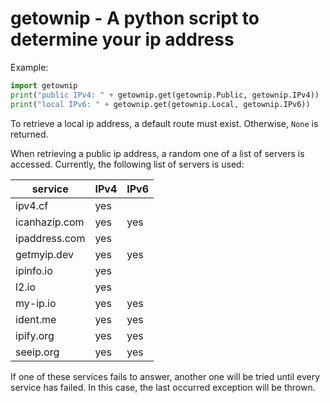 # getownip - A python script to determine your ip address

Example:

```python
import getownip
print("public IPv4: " + getownip.get(getownip.Public, getownip.IPv4))
print("local IPv6: " + getownip.get(getownip.Local, getownip.IPv6))
```

To retrieve a local ip address, a default route must exist. Otherwise, `None` is returned.

When retrieving a public ip address, a random one of a list of servers is accessed.
Currently, the following list of servers is used:

| service       | IPv4 | IPv6 |
|---------------|------|------|
| ipv4.cf       |  yes |      |
| icanhazip.com |  yes |  yes |
| ipaddress.com |  yes |      |
| getmyip.dev   |  yes |  yes |
| ipinfo.io     |  yes |      |
| l2.io         |  yes |      |
| my-ip.io      |  yes |  yes |
| ident.me      |  yes |  yes |
| ipify.org     |  yes |  yes |
| seeip.org     |  yes |  yes |

If one of these services fails to answer, another one will be tried until every service has failed.
In this case, the last occurred exception will be thrown.
